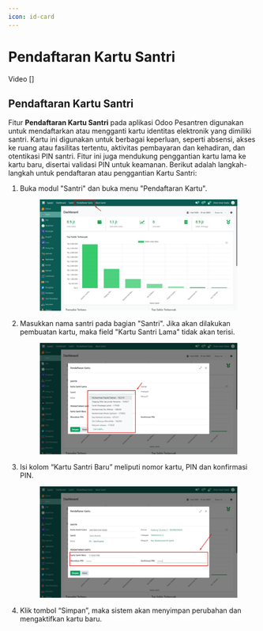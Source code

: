 ```yaml
---
icon: id-card
---
```


# Pendaftaran Kartu Santri

Video \[]

## Pendaftaran Kartu Santri

Fitur **Pendaftaran Kartu Santri** pada aplikasi Odoo Pesantren digunakan untuk mendaftarkan atau mengganti kartu identitas elektronik yang dimiliki santri. Kartu ini digunakan untuk berbagai keperluan, seperti absensi, akses ke ruang atau fasilitas tertentu, aktivitas pembayaran dan kehadiran, dan otentikasi PIN santri. Fitur ini juga mendukung penggantian kartu lama ke kartu baru, disertai validasi PIN untuk keamanan. Berikut adalah langkah-langkah untuk pendaftaran atau penggantian Kartu Santri:

1.  Buka modul "Santri" dan buka menu "Pendaftaran Kartu".

    <figure><img src="../../.gitbook/assets/image (2).png" alt=""><figcaption></figcaption></figure>


2.  Masukkan nama santri pada bagian "Santri". Jika akan dilakukan pembuatan kartu, maka field "Kartu Santri Lama" tidak akan terisi.

    <figure><img src="../../.gitbook/assets/image (1) (1).png" alt=""><figcaption></figcaption></figure>


3.  Isi kolom “Kartu Santri Baru” meliputi nomor kartu, PIN dan konfirmasi PIN.

    <figure><img src="../../.gitbook/assets/image (3).png" alt=""><figcaption></figcaption></figure>


4. Klik tombol “Simpan”, maka sistem akan menyimpan perubahan dan mengaktifkan kartu baru.
